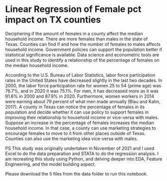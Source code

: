 # Linear Regression of Female pct impact on TX counties
Deciphering if the amount of females in a county affect the median household income. There are more females than males in the state of Texas. Counties can find if and how the number of females to males affects household income. Government policies can support the population better if statistical significance is available. Data science and econometric tools are used in this study to identify a relationship of the percentage of females on the median household income.

According to the U.S. Bureau of Labor Statistics, labor force participation rates in the United States have decreased slightly in the last two decades. In 2000, the labor force participation rate for women 25 to 54 (prime age) was 76.7%, and in 2020 it was 75.1%. For men, it has decreased more as it was 91.6% in 2000 and 87.9% in 2020. Furthermore, women workers in 2014 were earning about 79 percent of what men made annually (Blau and Kahn, 2017). A county in Texas can notice the percentage of females in its population and decide whether it can use policy to support females in improving their relationship to household income or vice-versa with males. Suppose an increase in the percentage of females increases the median household income. In that case, a county can use marketing strategies to encourage females to move to it from other places outside of Texas. Counties can also use the marketing idea vice-versa with males.

PS This study was originally undertaken in November of 2021 and I used Excel to do the data preparation and STATA to do the regression analysis. I am recreating this study using Python, and delving deeper into EDA, Feature Engineering, and the model building aspect.

Please download the 5 files from the data folder to run this notebook.
